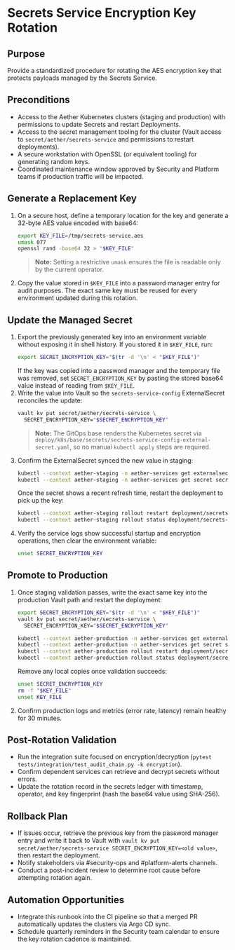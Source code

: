 # Secrets Service Encryption Key Rotation

## Purpose
Provide a standardized procedure for rotating the AES encryption key that protects payloads managed by the Secrets Service.

## Preconditions
- Access to the Aether Kubernetes clusters (staging and production) with permissions to update Secrets and restart Deployments.
- Access to the secret management tooling for the cluster (Vault access to `secret/aether/secrets-service` and permissions to restart deployments).
- A secure workstation with OpenSSL (or equivalent tooling) for generating random keys.
- Coordinated maintenance window approved by Security and Platform teams if production traffic will be impacted.

## Generate a Replacement Key
1. On a secure host, define a temporary location for the key and generate a 32-byte
   AES value encoded with base64:
   ```bash
   export KEY_FILE=/tmp/secrets-service.aes
   umask 077
   openssl rand -base64 32 > "$KEY_FILE"
   ```

   > **Note:** Setting a restrictive `umask` ensures the file is readable only by the
   > current operator.
2. Copy the value stored in `$KEY_FILE` into a password manager entry for audit
   purposes. The exact same key must be reused for every environment updated during
   this rotation.

## Update the Managed Secret

1. Export the previously generated key into an environment variable without exposing it in shell history. If you stored it in
   `$KEY_FILE`, run:
   ```bash
   export SECRET_ENCRYPTION_KEY="$(tr -d '\n' < "$KEY_FILE")"

   ```
   If the key was copied into a password manager and the temporary file was removed, set
   `SECRET_ENCRYPTION_KEY` by pasting the stored base64 value instead of reading
   from `$KEY_FILE`.
2. Write the value into Vault so the `secrets-service-config` ExternalSecret reconciles the update:
   ```bash
   vault kv put secret/aether/secrets-service \
     SECRET_ENCRYPTION_KEY="$SECRET_ENCRYPTION_KEY"
   ```
   > **Note:** The GitOps base renders the Kubernetes secret via
   > `deploy/k8s/base/secrets/secrets-service-config-external-secret.yaml`, so no
   > manual `kubectl apply` steps are required.
3. Confirm the ExternalSecret synced the new value in staging:
   ```bash
   kubectl --context aether-staging -n aether-services get externalsecret secrets-service-config
   kubectl --context aether-staging -n aether-services get secret secrets-service-config
   ```
   Once the secret shows a recent refresh time, restart the deployment to pick up the
   key:
   ```bash
   kubectl --context aether-staging rollout restart deployment/secrets-service
   kubectl --context aether-staging rollout status deployment/secrets-service
   ```
4. Verify the service logs show successful startup and encryption operations, then clear the environment variable:
   ```bash
   unset SECRET_ENCRYPTION_KEY
   ```

## Promote to Production
1. Once staging validation passes, write the exact same key into the production Vault path and restart the deployment:
   ```bash
   export SECRET_ENCRYPTION_KEY="$(tr -d '\n' < "$KEY_FILE")"
   vault kv put secret/aether/secrets-service \
     SECRET_ENCRYPTION_KEY="$SECRET_ENCRYPTION_KEY"

   kubectl --context aether-production -n aether-services get externalsecret secrets-service-config
   kubectl --context aether-production -n aether-services get secret secrets-service-config
   kubectl --context aether-production rollout restart deployment/secrets-service
   kubectl --context aether-production rollout status deployment/secrets-service
   ```
   Remove any local copies once validation succeeds:
   ```bash
   unset SECRET_ENCRYPTION_KEY
   rm -f "$KEY_FILE"
   unset KEY_FILE
   ```
2. Confirm production logs and metrics (error rate, latency) remain healthy for 30 minutes.

## Post-Rotation Validation
- Run the integration suite focused on encryption/decryption (`pytest tests/integration/test_audit_chain.py -k encryption`).
- Confirm dependent services can retrieve and decrypt secrets without errors.
- Update the rotation record in the secrets ledger with timestamp, operator, and key fingerprint (hash the base64 value using SHA-256).

## Rollback Plan
- If issues occur, retrieve the previous key from the password manager entry and write it back to Vault with `vault kv put secret/aether/secrets-service SECRET_ENCRYPTION_KEY=<old value>`, then restart the deployment.
- Notify stakeholders via #security-ops and #platform-alerts channels.
- Conduct a post-incident review to determine root cause before attempting rotation again.

## Automation Opportunities
- Integrate this runbook into the CI pipeline so that a merged PR automatically updates the clusters via Argo CD sync.
- Schedule quarterly reminders in the Security team calendar to ensure the key rotation cadence is maintained.
